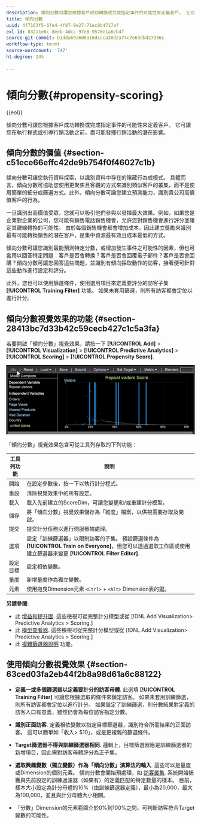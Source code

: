 ```yaml
---
description: 傾向分數可讓您根據客戶成功轉換或完成指定事件的可能性來定義客戶。 它可讓您在執行程式或引導行銷活動之前，盡可能發揮行銷活動的潛在影響。
title: 傾向分數
uuid: 4f7163f5-6fe4-4f87-9e27-71ec8b4717af
exl-id: 832a1e6c-8eeb-4dcc-97e8-9570e1a6eb4f
source-git-commit: b1dda69a606a16dccca30d2a74c7e63dbd27936c
workflow-type: tm+mt
source-wordcount: '747'
ht-degree: 24%

---
```


# 傾向分數{#propensity-scoring}

{{eol}}

傾向分數可讓您根據客戶成功轉換或完成指定事件的可能性來定義客戶。 它可讓您在執行程式或引導行銷活動之前，盡可能發揮行銷活動的潛在影響。

## 傾向分數的價值 {#section-c51ece66effc42de9b754f0f46027c1b}

傾向分數可讓您執行資料探索，以識別資料中存在的隱藏行為或模式。 具體而言，傾向分數可協助您使用更聚焦且客觀的方式來識別類似客戶的叢集，而不是使用簡單的細分或篩選方式。此外，傾向分數可讓您建立預測能力，識別貴公司高價值客戶的行為。

一旦識別出高價值受眾，您就可以吸引他們參與以發揮最大效果。例如，如果您是企業對企業的公司，您可能有銷售電話銷售機會，允許您對銷售機會進行評分並確定其離線轉換的可能性。 由於每個銷售機會都會增加成本，因此建立獎勵來識別最有可能轉換銷售的潛在客戶，是集中資源最有效且成本最低的方式。

傾向分數可讓您識別最能預測特定分數，或增加發生事件之可能性的因素，但也可套用以回答特定問題：客戶是否會轉換？客戶是否會回覆電子郵件？客戶是否會回購？傾向分數可讓您回答這些問題，並識別有傾向採取動作的訪客，接著便可針對這些動作進行設定和評分。

此外，您也可以使用篩選條件，使用選用項目來定義要評分的訪客子集 **[!UICONTROL Training Filter]** 功能。 如果未套用篩選，則所有訪客都會定位以進行計分。

## 傾向分數視覺效果的功能 {#section-28413bc7d33b42c59cecb427c1c5a3fa}

若要開啟「傾向分數」視覺效果，請按一下 **[!UICONTROL Add]** > **[!UICONTROL Visualization]** > **[!UICONTROL Predictive Analytics]** > **[!UICONTROL Scoring]** > **[!UICONTROL Propensity Score]**.

![](assets/propensity_visualization_GO.png)

「傾向分數」視覺效果包含可從工具列存取的下列功能：

| 工具列功能 | 說明 |
|---|---|
| 開始 | 在設定參數後，按一下以執行計分程式。 |
| 重設 | 清除視覺效果中的所有設定。 |
| 載入 | 載入先前建立的ScoreDim，可讓您變更和/或重建計分模型。 |
| 儲存 | 將「傾向分數」視覺效果儲存為「維度」檔案，以供視需要存取及開啟。 |
| 提交 | 提交計分任務以進行伺服器端處理。 |
| 選項 | 設定「訓練篩選器」以限制訪客的子集。 預設篩選條件為 **[!UICONTROL Train on Everyone]**，但您可以透過選取工作區或使用建立篩選器來變更 **[!UICONTROL Filter Editor]**. |
| 設定目標 | 設定相依變數。 |
| 量度 | 新增量度作為獨立變數。 |
| 元素 | 使用拖曳Dimension元素 `<Ctrl>` + `<Alt>` Dimension表的鍵。 |

**另請參閱**:

* 此 [增益和提升圖](../../../../home/c-get-started/c-analysis-vis/c-visitor-propensity/c-propensity-gain-lift-chart.md#concept-0d049f6baf534f7fb97f271843ba6c4a). 這些檢視可從完整計分模型或從 [!DNL Add Visualization> Predictive Analytics > Scoring.]
* 此 [模型查看器](../../../../home/c-get-started/c-analysis-vis/c-visitor-propensity/c-propensity-model-viewer.md#concept-d4fdf4b335c04b0ea07e70ab9a7ce9dd). 這些檢視可從完整計分模型或從 [!DNL Add Visualization> Predictive Analytics > Scoring.]
* 此 [複雜篩選器說明](../../../../home/c-get-started/c-analysis-vis/c-visitor-propensity/c-propensity-complex-filter.md#concept-f9c55e54837f4b5995a00bc950ce5dff) 功能。

## 使用傾向分數視覺效果 {#section-63ced03fa2eb44f2b8a98d61a6c88122}

* **定義一或多個篩選器以定義要計分的訪客母體**. 此選填 **[!UICONTROL Training Filter]** 可讓您根據選取的條件來鎖定訪客。 如果未套用訓練篩選，則所有訪客都會定位以進行計分。 如果設定了訓練篩選，則分數結果對定義的訪客人口有意義，雖然仍會為每位訪客指定分數。
* **識別正面訪客**. 定義相依變數以指定目標篩選器，識別符合所需結果的正面訪客。 這可以簡單如「收入> $10」，或是更複雜的篩選條件。
* **Target篩選器不得與訓練篩選器相同**. 邏輯上，目標篩選器應是訓練篩選器的新增項目，因此需對訪客母體評分為正子集。
* **選取興趣變數（獨立變數）作為「傾向分數」演算法的輸入**. 這些可以是量度或Dimension的個別元素。 傾向分數會開始預處理，如 [訪客叢集](../../../../home/c-get-started/c-analysis-vis/c-visitor-cluster/c-visitor-cluster.md#concept-1c2406ef7b284a56a02daa38eaa2e73d). 系統開始捕獲與先前設定的訓練過濾器（如果有）的定義匹配的特定數量的樣本。 目前，樣本大小設定為計分母體的10%（由訓練篩選器定義），最小為20,000，最大為100,000，並且與計分母體大小相關。

* 「分數」Dimension的元素範圍介於0%到100%之間，可判斷訪客符合Target變數的可能性。
